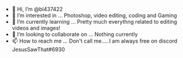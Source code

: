 - 👋 Hi, I’m @bl437422
- 👀 I’m interested in ... Photoshop, video editing, coding and Gaming
- 🌱 I’m currently learning ... Pretty much everythng related to editing videos and images!
- 💞️ I’m looking to collaborate on ... Nothing currently
- 📫 How to reach me ... Don't call me.....I am always free on discord JesusSawThat#6930

<!---
bl437422/bl437422 is a ✨ special ✨ repository because its `README.md` (this file) appears on your GitHub profile.
You can click the Preview link to take a look at your changes.
--->
